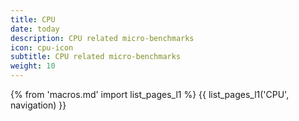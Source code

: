 ```yaml
---
title: CPU
date: today
description: CPU related micro-benchmarks
icon: cpu-icon
subtitle: CPU related micro-benchmarks
weight: 10
---
```


{% from 'macros.md' import list_pages_l1 %}
{{ list_pages_l1('CPU', navigation) }}
